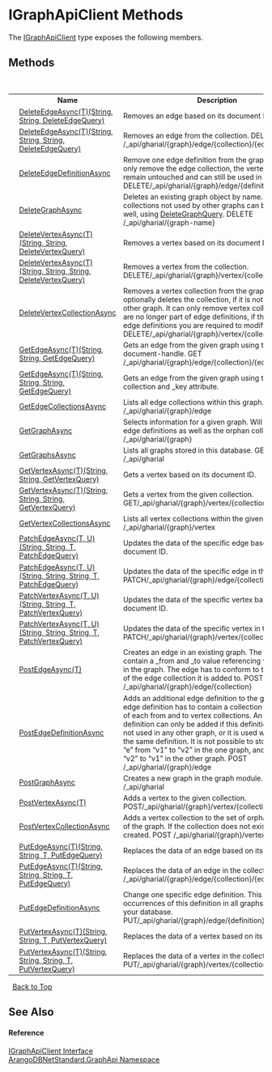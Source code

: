# IGraphApiClient Methods
 

The <a href="9cf68195-2611-f408-a78f-ab77864cc844">IGraphApiClient</a> type exposes the following members.


## Methods
&nbsp;<table><tr><th></th><th>Name</th><th>Description</th></tr><tr><td>![Public method](media/pubmethod.gif "Public method")</td><td><a href="1b3c1925-9cf6-f01d-bc4a-99219e9ca3fa">DeleteEdgeAsync(T)(String, String, DeleteEdgeQuery)</a></td><td>
Removes an edge based on its document ID.</td></tr><tr><td>![Public method](media/pubmethod.gif "Public method")</td><td><a href="3786fb79-aef7-db19-23ac-374c3e7270b3">DeleteEdgeAsync(T)(String, String, String, DeleteEdgeQuery)</a></td><td>
Removes an edge from the collection. DELETE /_api/gharial/{graph}/edge/{collection}/{edge}</td></tr><tr><td>![Public method](media/pubmethod.gif "Public method")</td><td><a href="a945e94f-44a7-0948-62ea-ef7275dc202e">DeleteEdgeDefinitionAsync</a></td><td>
Remove one edge definition from the graph. This will only remove the edge collection, the vertex collections remain untouched and can still be used in your queries. DELETE/_api/gharial/{graph}/edge/{definition}</td></tr><tr><td>![Public method](media/pubmethod.gif "Public method")</td><td><a href="c530bf33-b8ee-95ef-38f8-e3193521f051">DeleteGraphAsync</a></td><td>
Deletes an existing graph object by name. Optionally all collections not used by other graphs can be deleted as well, using <a href="0cc8a0f1-7816-fbfd-e108-4c550611abec">DeleteGraphQuery</a>. DELETE /_api/gharial/{graph-name}</td></tr><tr><td>![Public method](media/pubmethod.gif "Public method")</td><td><a href="131d8e0a-f614-dac2-811c-5ccc356e1e23">DeleteVertexAsync(T)(String, String, DeleteVertexQuery)</a></td><td>
Removes a vertex based on its document ID.</td></tr><tr><td>![Public method](media/pubmethod.gif "Public method")</td><td><a href="ebfd2dee-3be2-f323-9d56-62d951caa02b">DeleteVertexAsync(T)(String, String, String, DeleteVertexQuery)</a></td><td>
Removes a vertex from the collection. DELETE/_api/gharial/{graph}/vertex/{collection}/{vertex}</td></tr><tr><td>![Public method](media/pubmethod.gif "Public method")</td><td><a href="e719614a-a995-ae13-f2d6-5c191ff1c522">DeleteVertexCollectionAsync</a></td><td>
Removes a vertex collection from the graph and optionally deletes the collection, if it is not used in any other graph. It can only remove vertex collections that are no longer part of edge definitions, if they are used in edge definitions you are required to modify those first. DELETE/_api/gharial/{graph}/vertex/{collection}</td></tr><tr><td>![Public method](media/pubmethod.gif "Public method")</td><td><a href="759a6c74-c8f5-41ac-eed0-e88e04588c22">GetEdgeAsync(T)(String, String, GetEdgeQuery)</a></td><td>
Gets an edge from the given graph using the edge's document-handle. GET /_api/gharial/{graph}/edge/{collection}/{edge}</td></tr><tr><td>![Public method](media/pubmethod.gif "Public method")</td><td><a href="5da30331-5d12-ab6b-0f5c-f035f4e63c7f">GetEdgeAsync(T)(String, String, String, GetEdgeQuery)</a></td><td>
Gets an edge from the given graph using the edge collection and _key attribute.</td></tr><tr><td>![Public method](media/pubmethod.gif "Public method")</td><td><a href="b543ea46-331d-3512-d47e-ed7dbb39f455">GetEdgeCollectionsAsync</a></td><td>
Lists all edge collections within this graph. GET /_api/gharial/{graph}/edge</td></tr><tr><td>![Public method](media/pubmethod.gif "Public method")</td><td><a href="e0124038-2a44-d3b9-3f31-185ac5230263">GetGraphAsync</a></td><td>
Selects information for a given graph. Will return the edge definitions as well as the orphan collections. GET /_api/gharial/{graph}</td></tr><tr><td>![Public method](media/pubmethod.gif "Public method")</td><td><a href="d53809c9-0233-57a5-c0eb-611b2860defd">GetGraphsAsync</a></td><td>
Lists all graphs stored in this database. GET /_api/gharial</td></tr><tr><td>![Public method](media/pubmethod.gif "Public method")</td><td><a href="b1b20bad-586f-91e6-af6c-47bac0784608">GetVertexAsync(T)(String, String, GetVertexQuery)</a></td><td>
Gets a vertex based on its document ID.</td></tr><tr><td>![Public method](media/pubmethod.gif "Public method")</td><td><a href="8405c1a1-e916-6c3f-c759-437c399ad71d">GetVertexAsync(T)(String, String, String, GetVertexQuery)</a></td><td>
Gets a vertex from the given collection. GET/_api/gharial/{graph}/vertex/{collection}/{vertex}</td></tr><tr><td>![Public method](media/pubmethod.gif "Public method")</td><td><a href="0e56b4dd-aedd-4d72-2deb-712c3a75d724">GetVertexCollectionsAsync</a></td><td>
Lists all vertex collections within the given graph. GET /_api/gharial/{graph}/vertex</td></tr><tr><td>![Public method](media/pubmethod.gif "Public method")</td><td><a href="e4e8c272-e40d-187e-f619-3f58974795d8">PatchEdgeAsync(T, U)(String, String, T, PatchEdgeQuery)</a></td><td>
Updates the data of the specific edge based on its document ID.</td></tr><tr><td>![Public method](media/pubmethod.gif "Public method")</td><td><a href="eedd66ae-bc2e-b73a-d37a-121695492991">PatchEdgeAsync(T, U)(String, String, String, T, PatchEdgeQuery)</a></td><td>
Updates the data of the specific edge in the collection. PATCH/_api/gharial/{graph}/edge/{collection}/{edge}</td></tr><tr><td>![Public method](media/pubmethod.gif "Public method")</td><td><a href="a32e8b42-741d-19c1-5f7e-e633d56ef3a8">PatchVertexAsync(T, U)(String, String, T, PatchVertexQuery)</a></td><td>
Updates the data of the specific vertex based on its document ID.</td></tr><tr><td>![Public method](media/pubmethod.gif "Public method")</td><td><a href="b2ad9ddd-d190-4df9-ebc5-5595fcdcd84b">PatchVertexAsync(T, U)(String, String, String, T, PatchVertexQuery)</a></td><td>
Updates the data of the specific vertex in the collection. PATCH/_api/gharial/{graph}/vertex/{collection}/{vertex}</td></tr><tr><td>![Public method](media/pubmethod.gif "Public method")</td><td><a href="ad03861b-a0e1-5588-806f-3ac2d2500b1d">PostEdgeAsync(T)</a></td><td>
Creates an edge in an existing graph. The edge must contain a _from and _to value referencing valid vertices in the graph. The edge has to conform to the definition of the edge collection it is added to. POST /_api/gharial/{graph}/edge/{collection}</td></tr><tr><td>![Public method](media/pubmethod.gif "Public method")</td><td><a href="05ff65c4-bc48-221a-3c35-e844d74f9e17">PostEdgeDefinitionAsync</a></td><td>
Adds an additional edge definition to the graph. This edge definition has to contain a collection and an array of each from and to vertex collections. An edge definition can only be added if this definition is either not used in any other graph, or it is used with exactly the same definition. It is not possible to store a definition “e” from “v1” to “v2” in the one graph, and “e” from “v2” to “v1” in the other graph. POST /_api/gharial/{graph}/edge</td></tr><tr><td>![Public method](media/pubmethod.gif "Public method")</td><td><a href="338e1104-95b7-da0c-1ce0-0bd577fb2187">PostGraphAsync</a></td><td>
Creates a new graph in the graph module. POST /_api/gharial</td></tr><tr><td>![Public method](media/pubmethod.gif "Public method")</td><td><a href="a0269f9c-6384-2e15-3232-9f6bf97b0f44">PostVertexAsync(T)</a></td><td>
Adds a vertex to the given collection. POST/_api/gharial/{graph}/vertex/{collection}</td></tr><tr><td>![Public method](media/pubmethod.gif "Public method")</td><td><a href="6d814aad-dde7-5879-0375-4c098961a704">PostVertexCollectionAsync</a></td><td>
Adds a vertex collection to the set of orphan collections of the graph. If the collection does not exist, it will be created. POST /_api/gharial/{graph}/vertex</td></tr><tr><td>![Public method](media/pubmethod.gif "Public method")</td><td><a href="4ec168e9-42e6-d58e-f3ed-cc18389299af">PutEdgeAsync(T)(String, String, T, PutEdgeQuery)</a></td><td>
Replaces the data of an edge based on its document ID.</td></tr><tr><td>![Public method](media/pubmethod.gif "Public method")</td><td><a href="e82cf096-c887-ec57-96e9-ff1d82f2f213">PutEdgeAsync(T)(String, String, String, T, PutEdgeQuery)</a></td><td>
Replaces the data of an edge in the collection. PUT /_api/gharial/{graph}/edge/{collection}/{edge}</td></tr><tr><td>![Public method](media/pubmethod.gif "Public method")</td><td><a href="975c1de0-3bd5-a3dd-b5ff-ecbdcf98861d">PutEdgeDefinitionAsync</a></td><td>
Change one specific edge definition. This will modify all occurrences of this definition in all graphs known to your database. PUT/_api/gharial/{graph}/edge/{definition}</td></tr><tr><td>![Public method](media/pubmethod.gif "Public method")</td><td><a href="c77b72db-4eff-3b06-9380-aebba7c20d09">PutVertexAsync(T)(String, String, T, PutVertexQuery)</a></td><td>
Replaces the data of a vertex based on its document ID.</td></tr><tr><td>![Public method](media/pubmethod.gif "Public method")</td><td><a href="18deaea9-11e1-dc30-db4f-aa0b2bed40bc">PutVertexAsync(T)(String, String, String, T, PutVertexQuery)</a></td><td>
Replaces the data of a vertex in the collection. PUT/_api/gharial/{graph}/vertex/{collection}/{vertex}</td></tr></table>&nbsp;
<a href="#igraphapiclient-methods">Back to Top</a>

## See Also


#### Reference
<a href="9cf68195-2611-f408-a78f-ab77864cc844">IGraphApiClient Interface</a><br /><a href="5db3e172-88fa-722f-6e7f-25b7310b3db3">ArangoDBNetStandard.GraphApi Namespace</a><br />